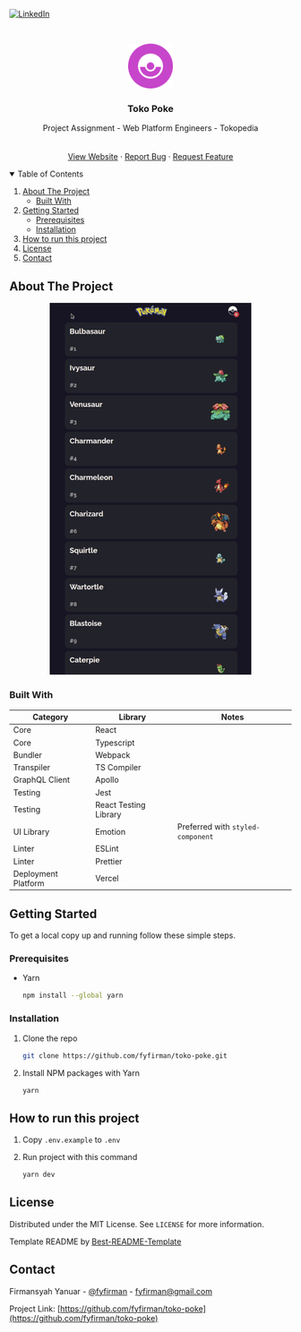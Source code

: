 <!--
*** Thanks for checking out the Best-README-Template. If you have a suggestion
*** that would make this better, please fork the repo and create a pull request
*** or simply open an issue with the tag "enhancement".
*** Thanks again! Now go create something AMAZING! :D
***
***
***
*** To avoid retyping too much info. Do a search and replace for the following:
*** fyfirman, pacis-questionnaire-bot, twitter_handle, fyfirman@gmail.com, project_title, project_description
-->

<!-- PROJECT SHIELDS -->
<!--
*** I'm using markdown "reference style" links for readability.
*** Reference links are enclosed in brackets [ ] instead of parentheses ( ).
*** See the bottom of this document for the declaration of the reference variables
*** for contributors-url, forks-url, etc. This is an optional, concise syntax you may use.
*** https://www.markdownguide.org/basic-syntax/#reference-style-links
-->

[![LinkedIn][linkedin-shield]][linkedin-url]

<!-- PROJECT LOGO -->
<br />
<p align="center">
  <a href="https://github.com/fyfirman/toko-poke">
    <img src=".readme/logo.png" alt="Logo" width="80" height="80">
  </a>
  <h3 align="center">Toko Poke</h3>
    
  <p align="center">
    Project Assignment - Web Platform Engineers - Tokopedia
    <br />
    <br />
    <br />
    <a href="https://toko-poke.fyfirman.com/">View Website</a>
    ·
    <a href="https://github.com/fyfirman/toko-poke/issues">Report Bug</a>
    ·
    <a href="https://github.com/fyfirman/toko-poke/issues">Request Feature</a>
  </p>
</p>

<!-- TABLE OF CONTENTS -->
<details open="open">
  <summary>Table of Contents</summary>
  <ol>
    <li>
      <a href="#about-the-project">About The Project</a>
      <ul>
        <li><a href="#built-with">Built With</a></li>
      </ul>
    </li>
    <li>
      <a href="#getting-started">Getting Started</a>
      <ul>
        <li><a href="#prerequisites">Prerequisites</a></li>
        <li><a href="#installation">Installation</a></li>
      </ul>
    </li>
    <li><a href="#how-to-run-this-project">How to run this project</a></li>
    <li><a href="#license">License</a></li>
    <li><a href="#contact">Contact</a></li>
  </ol>
</details>

<!-- ABOUT THE PROJECT -->

## About The Project

<p align="center">
  <img src=".readme/demo.gif" alt="Demo" width="360">
</p>

### Built With

| Category            | Library               | Notes                             |
| ------------------- | --------------------- | --------------------------------- |
| Core                | React                 |                                   |
| Core                | Typescript            |                                   |
| Bundler             | Webpack               |                                   |
| Transpiler          | TS Compiler           |                                   |
| GraphQL Client      | Apollo                |                                   |
| Testing             | Jest                  |                                   |
| Testing             | React Testing Library |                                   |
| UI Library          | Emotion               | Preferred with `styled-component` |
| Linter              | ESLint                |                                   |
| Linter              | Prettier              |                                   |
| Deployment Platform | Vercel                |                                   |

<!-- GETTING STARTED -->

## Getting Started

To get a local copy up and running follow these simple steps.

### Prerequisites

- Yarn
  ```sh
  npm install --global yarn
  ```

### Installation

1. Clone the repo
   ```sh
   git clone https://github.com/fyfirman/toko-poke.git
   ```
2. Install NPM packages with Yarn
   ```sh
   yarn
   ```

<!-- USAGE EXAMPLES -->

## How to run this project

1. Copy `.env.example` to `.env`

2. Run project with this command
   ```sh
   yarn dev
   ```

## License

Distributed under the MIT License. See `LICENSE` for more information.

Template README by [Best-README-Template](https://github.com/othneildrew/Best-README-Template)

<!-- CONTACT -->

## Contact

Firmansyah Yanuar - [@fyfirman](https://instagram.com/fyfirman) - fyfirman@gmail.com

Project Link: [https://github.com/fyfirman/toko-poke](https://github.com/fyfirman/toko-poke)

<!-- MARKDOWN LINKS & IMAGES -->
<!-- https://www.markdownguide.org/basic-syntax/#reference-style-links -->

[linkedin-shield]: https://img.shields.io/badge/-LinkedIn-black.svg?style=for-the-badge&logo=linkedin&colorB=555
[linkedin-url]: https://linkedin.com/in/fyfirman
